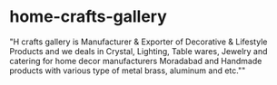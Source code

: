 # home-crafts-gallery
"H crafts gallery is Manufacturer &amp; Exporter of Decorative &amp; Lifestyle Products and we deals in Crystal, Lighting, Table wares, Jewelry and catering for home decor manufacturers Moradabad and Handmade products with various type of metal brass, aluminum and etc.""
